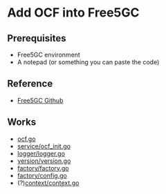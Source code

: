 # Add OCF into Free5GC

## Prerequisites
* Free5GC environment
* A notepad (or something you can paste the code)

## Reference
* [Free5GC Github](https://github.com/free5gc/free5gc)

## Works
- [ocf.go](ocf(free5gc)/ocf.go)
- [service/ocf_init.go](ocf(free5gc)/service/ocf_init.go)
- [logger/logger.go](ocf(free5gc)/logger/logger.go)
- [version/version.go](ocf(free5gc)/version/version.go)
- [factory/factory.go](ocf(free5gc)/factory/factory.go)
- [factory/config.go](ocf(free5gc)/factory/config.go)
- (?)[context/context.go](ocf(free5gc)/context/context.go)